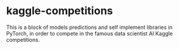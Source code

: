 # kaggle-competitions

This is a block of models predictions and self implement libraries in PyTorch, in order to compete in the famous data scientist AI Kaggle competitions.